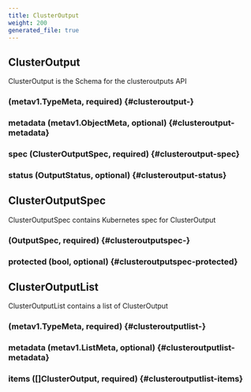 ```yaml
---
title: ClusterOutput
weight: 200
generated_file: true
---
```


## ClusterOutput

ClusterOutput is the Schema for the clusteroutputs API

###  (metav1.TypeMeta, required) {#clusteroutput-}


### metadata (metav1.ObjectMeta, optional) {#clusteroutput-metadata}


### spec (ClusterOutputSpec, required) {#clusteroutput-spec}


### status (OutputStatus, optional) {#clusteroutput-status}



## ClusterOutputSpec

ClusterOutputSpec contains Kubernetes spec for ClusterOutput

###  (OutputSpec, required) {#clusteroutputspec-}


### protected (bool, optional) {#clusteroutputspec-protected}



## ClusterOutputList

ClusterOutputList contains a list of ClusterOutput

###  (metav1.TypeMeta, required) {#clusteroutputlist-}


### metadata (metav1.ListMeta, optional) {#clusteroutputlist-metadata}


### items ([]ClusterOutput, required) {#clusteroutputlist-items}



